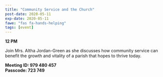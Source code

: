 ```yaml
---
title: "Community Service and the Church"
post-date: 2020-05-11
exp-date: 2020-05-11
fawe: "fas fa-hands-helping"
tags: [event]
---
```

**12 PM**

Join Mrs. Altha Jordan-Green as she discusses how community service can benefit the growth and vitality of a parish that hopes to thrive today.

**Meeting ID: 979 480 457**
<br>
**Passcode: 723 749**